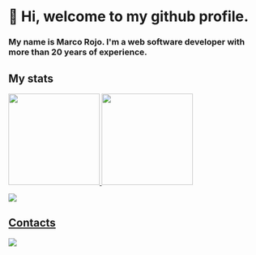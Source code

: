 # 👋 Hi, welcome to my github profile.
### My name is Marco Rojo. I'm a web software developer with more than 20 years of experience.

## My stats
<div>
<a href="https://github.com/mrmarcondes">
<img height="180em" src="https://github-readme-stats.vercel.app/api/top-langs/?username=mrmarcondes&layout=compact&langs_count=7&theme=vue"/>
<img height="180em" src="https://github-readme-stats.vercel.app/api?username=mrmarcondes&show_icons=true&theme=vue&include_all_commits=true&count_private=true"/>
</div>
  
![](https://github-profile-summary-cards.vercel.app/api/cards/profile-details?username=mrmarcondes&theme=vue)

## Contacts
  <div>
<a href="https://www.linkedin.com/in/marcorojo/" target="_blank"><img src="https://img.shields.io/badge/-LinkedIn-%230077B5?style=for-the-badge&logo=linkedin&logoColor=white" target="_blank"></a>   
</div>
